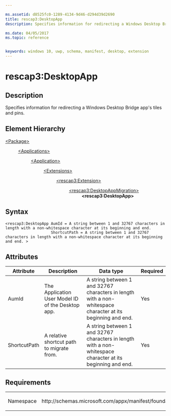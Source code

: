 ```yaml
---

ms.assetid: d8525fc0-1289-4134-9d46-d294d39d2690
title: rescap3:DesktopApp
description: Specifies information for redirecting a Windows Desktop Bridge app's tiles and pins.

ms.date: 04/05/2017
ms.topic: reference


keywords: windows 10, uwp, schema, manifest, desktop, extension 
---
```


# rescap3:DesktopApp


## Description
Specifies information for redirecting a Windows Desktop Bridge app's tiles and pins.

## Element Hierarchy
<dl>
<dt><a href="element-package.md">&lt;Package&gt;</a></dt>
<dd>
<dl>
<dt><a href="element-applications.md">&lt;Applications&gt;</a></dt>
<dd>
<dl>
<dt><a href="element-application.md">&lt;Application&gt;</a></dt>
<dd>
<dl>
<dt><a href="element-1-extensions.md">&lt;Extensions&gt;</a></dt>
<dd>
<dl>
<dt><a href="element-rescap3-extension.md">&lt;rescap3:Extension&gt;</a></dt>
<dd>
<dl>
<dt><a href="element-rescap3-desktopappmigration.md">&lt;rescap3:DesktopAppMigration&gt;</a></dt>
<dd><b>&lt;rescap3:DesktopApp&gt;</b></dd>
</dl>
</dd>
</dl>
</dd>
</dl>
</dd>
</dl>
</dd>
</dl>
</dd>
</dl>

## Syntax
```syntax
<rescap3:DesktopApp AumId = A string between 1 and 32767 characters in length with a non-whitespace character at its beginning and end.
                    ShortcutPath = A string between 1 and 32767 characters in length with a non-whitespace character at its beginning and end. >
```

## Attributes
| Attribute | Description | Data type | Required |
|-----------|-------------|-----------|----------|
| AumId | The Application User Model ID of the Desktop app. | A string between 1 and 32767 characters in length with a non-whitespace character at its beginning and end. | Yes |
| ShortcutPath | A relative shortcut path to migrate from. | A string between 1 and 32767 characters in length with a non-whitespace character at its beginning and end. | Yes |

## Requirements

<table>
<colgroup>
<col width="50%" />
<col width="50%" />
</colgroup>
<tbody>
<tr class="odd">
<td><p>Namespace</p></td>
<td><p>http://schemas.microsoft.com/appx/manifest/foundation/windows10/restrictedcapabilities/3</p></td>
</tr>
</tbody>
</table>